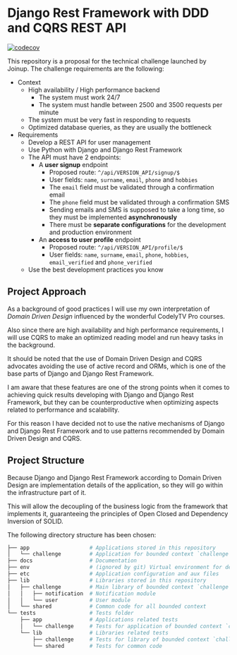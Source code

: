 # Django Rest Framework with DDD and CQRS REST API
[![codecov](https://codecov.io/gh/AdriRRP/joinup-challenge/graph/badge.svg?token=HfvheNjVR0)](https://codecov.io/gh/AdriRRP/joinup-challenge)

This repository is a proposal for the technical challenge launched by Joinup.
The challenge requirements are the following:

- Context
  - High availability / High performance backend
    - The system must work 24/7
    - The system must handle between 2500 and 3500 requests per minute
  - The system must be very fast in responding to requests
  - Optimized database queries, as they are usually the bottleneck
- Requirements
  - Develop a REST API for user management
  - Use Python with Django and Django Rest Framework
  - The API must have 2 endpoints:
    - A **user signup** endpoint
      - Proposed route: `^/api/VERSION_API/signup/$`
      - User fields: `name`, `surname`, `email`, `phone` and `hobbies`
      - The `email` field must be validated through a confirmation email
      - The `phone` field must be validated through a confirmation SMS
      - Sending emails and SMS is supposed to take a long time, so they must be implemented **asynchronously**
      - There must be **separate configurations** for the development and production environment
    - An **access to user profile** endpoint
      - Proposed route: `^/api/VERSION_API/profile/$`
      - User fields: `name`, `surname`, `email`, `phone`, `hobbies`, `email_verified` and `phone_verified`
  - Use the best development practices you know

## Project Approach

As a background of good practices I will use my own interpretation of *Domain Driven Design* influenced by the wonderful CodelyTV Pro courses.

Also since there are high availability and high performance requirements, I will use CQRS to make an optimized reading model and run heavy tasks in the background.

It should be noted that the use of Domain Driven Design and CQRS advocates avoiding the use of active record and ORMs, which is one of the base parts of Django and Django Rest Framework.

I am aware that these features are one of the strong points when it comes to achieving quick results developing with Django and Django Rest Framework, but they can be counterproductive when optimizing aspects related to performance and scalability.

For this reason I have decided not to use the native mechanisms of Django and Django Rest Framework and to use patterns recommended by Domain Driven Design and CQRS.

## Project Structure

Because Django and Django Rest Framework according to Domain Driven Design are implementation details of the application, so they will go within the infrastructure part of it.

This will allow the decoupling of the business logic from the framework that implements it, guaranteeing the principles of Open Closed and Dependency Inversion of SOLID.

The following directory structure has been chosen:

```bash
├── app                   # Applications stored in this repository
│   └── challenge         # Application for bounded context `challenge`
├── docs                  # Documentation
├── env                   # (ignored by git) Virtual environment for development environment
├── etc                   # Application configuration and aux files 
├── lib                   # Libraries stored in this repository
│   ├── challenge         # Main library of bounded context `challenge`
│   │   ├── notification  # Notification module
│   │   └── user          # User module
│   └── shared            # Common code for all bounded context
└── tests                 # Tests folder
    ├── app               # Applications related tests
    │   └── challenge     # Tests for application of bounded context `challenge`
    └── lib               # Libraries related tests
        ├── challenge     # Tests for library of bounded context `challenge`
        └── shared        # Tests for common code
```
